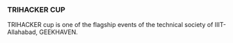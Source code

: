 ### TRIHACKER CUP
TRIHACKER cup is one of the flagship events of the technical society of IIIT-Allahabad, GEEKHAVEN.
